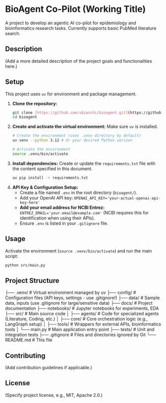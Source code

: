# BioAgent Co-Pilot (Working Title)

A project to develop an agentic AI co-pilot for epidemiology and bioinformatics research tasks. Currently supports basic PubMed literature search.

## Description

(Add a more detailed description of the project goals and functionalities here.)

## Setup

This project uses `uv` for environment and package management.

1.  **Clone the repository:**
    ```bash
    git clone [https://github.com/vbianchi/bioagent.git](https://github.com/vbianchi/bioagent.git)
    cd bioagent
    ```
2.  **Create and activate the virtual environment:**
    Make sure `uv` is installed.
    ```bash
    # Create the environment (uses .venv directory by default)
    uv venv --python 3.12 # Or your desired Python version

    # Activate the environment
    source .venv/bin/activate
    ```
3.  **Install dependencies:**
    Create or update the `requirements.txt` file with the content specified in this document.
    ```bash
    uv pip install -r requirements.txt
    ```
4.  **API Key & Configuration Setup:**
    * Create a file named `.env` in the root directory (`bioagent/`).
    * Add your OpenAI API key: `OPENAI_API_KEY='your-actual-openai-api-key-here'`
    * **Add your email address for NCBI Entrez:** `ENTREZ_EMAIL='your.email@example.com'` (NCBI requires this for identification when using their APIs).
    * Ensure `.env` is listed in your `.gitignore` file.

## Usage

Activate the environment (`source .venv/bin/activate`) and run the main script:

```bash
python src/main.py
```

## Project Structure
├── .venv/            # Virtual environment managed by uv
├── config/           # Configuration files (API keys, settings - use .gitignore!)
├── data/             # Sample data, inputs (use .gitignore for large/sensitive data)
├── docs/             # Project documentation
├── notebooks/        # Jupyter notebooks for experiments, EDA
├── src/              # Main source code
│   ├── agents/       # Code for specialized agents (Literature, Coding, etc.)
│   ├── core/         # Core orchestration logic (e.g., LangGraph setup)
│   ├── tools/        # Wrappers for external APIs, bioinformatics tools
│   └── main.py       # Main application entry point
├── tests/            # Unit and integration tests
├── .gitignore        # Files and directories ignored by Git
└── README.md         # This file


## Contributing
(Add contribution guidelines if applicable.)

## License
(Specify project license, e.g., MIT, Apache 2.0.)
